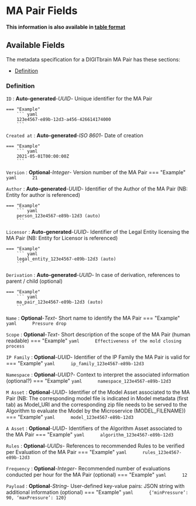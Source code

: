 <style>
  .md-content__button {
    display: none;
  }
</style>
# MA Pair Fields

**This information is also available in [table format](/tables/ma_pair/)**


## Available Fields 

The metadata specification for a DIGITbrain MA Pair
has these sections:

- [Definition](#definition)


### Definition


`ID`
:   **Auto-generated**-*UUID*- Unique identifier for the MA Pair

    === "Example"
        ``` yaml     
        123e4567-e89b-12d3-a456-426614174000
        ```

`Created at`
:   **Auto-generated**-*ISO 8601*- Date of creation

    === "Example"
        ``` yaml     
        2021-05-01T00:00:00Z
        ```

`Version`
:   **Optional**-*Integer*- Version number of the MA Pair
    === "Example"
        ``` yaml     
        21
        ```

`Author`
:   **Auto-generated**-*UUID*- Identifier of the Author of the MA Pair (NB: Entity for author is referenced)

    === "Example"
        ``` yaml     
        person_123e4567-e89b-12d3 (auto)
        ```

`Licensor`
:   **Auto-generated**-*UUID*- Identifier of the Legal Entity licensing the MA Pair (NB: Entity for Licensor is referenced)

    === "Example"
        ``` yaml     
        legal_entity_123e4567-e89b-12d3 (auto)
        ```

`Derivation`
:   **Auto-generated**-*UUID*- In case of derivation, references to parent / child (optional)

    === "Example"
        ``` yaml     
        ma_pair_123e4567-e89b-12d3 (auto)
        ```

`Name`
:   **Optional**-*Text*- Short name to identify the MA Pair
    === "Example"
        ``` yaml     
        Pressure drop
        ```

`Scope`
:   **Optional**-*Text*- Short description of the scope of the MA Pair (human readable)
    === "Example"
        ``` yaml     
        Effectiveness of the mold closing process
        ```

`IP Family`
:   **Optional**-*UUID*- Identifier of the IP Family the MA Pair is valid for
    === "Example"
        ``` yaml     
        ip_family_123e4567-e89b-12d3
        ```

`Namespace`
:   **Optional**-*UUID?*- Context to interpret the associated information (optional?)
    === "Example"
        ``` yaml     
        namespace_123e4567-e89b-12d3
        ```

`M Asset`
:   **Optional**-*UUID*- Identifier of the Model Asset associated to the MA Pair (NB: The corresponding model file is indicated in Model metadata (first tab) as Model_URI and the corresponding zip file needs to be served to the Algorithm to evaluate the Model by the Microservice (MODEL_FILENAME))
    === "Example"
        ``` yaml     
        model_123e4567-e89b-12d3
        ```

`A Asset`
:   **Optional**-*UUID*- Identifiers of the Algorithm Asset associated to the MA Pair
    === "Example"
        ``` yaml     
        algorithm_123e4567-e89b-12d3
        ```

`Rules`
:   **Optional**-*UUIDs*- References to recommended Rules to be verified per Evaluation of the MA Pair
    === "Example"
        ``` yaml     
        rules_123e4567-e89b-12d3
        ```

`Frequency`
:   **Optional**-*Integer*- Recommended number of evaluations conducted per hour for the MA Pair (optional)
    === "Example"
        ``` yaml     
        12
        ```

`Payload`
:   **Optional**-*String*- User-defined key-value pairs: JSON string with additional information (optional)
    === "Example"
        ``` yaml     
        {‘minPressure’: 90, ‘maxPressure’: 120}
        ```
